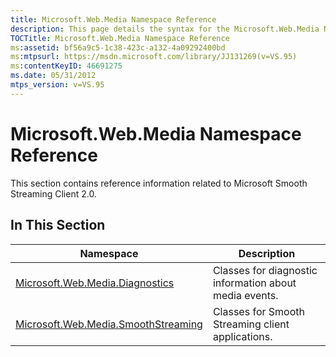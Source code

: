 ```yaml
---
title: Microsoft.Web.Media Namespace Reference
description: This page details the syntax for the Microsoft.Web.Media Namespace Reference reference information related to Microsoft Smooth Streaming Client 2.0.
TOCTitle: Microsoft.Web.Media Namespace Reference
ms:assetid: bf56a9c5-1c38-423c-a132-4a09292400bd
ms:mtpsurl: https://msdn.microsoft.com/library/JJ131269(v=VS.95)
ms:contentKeyID: 46691275
ms.date: 05/31/2012
mtps_version: v=VS.95
---
```


# Microsoft.Web.Media Namespace Reference

This section contains reference information related to Microsoft Smooth Streaming Client 2.0.

## In This Section

|Namespace|Description|
|--- |--- |
|[Microsoft.Web.Media.Diagnostics](microsoft-web-media-diagnostics-namespace_1.md)|Classes for diagnostic information about media events.|
|[Microsoft.Web.Media.SmoothStreaming](microsoft-web-media-smoothstreaming-namespace_1.md)|Classes for Smooth Streaming client applications.|
